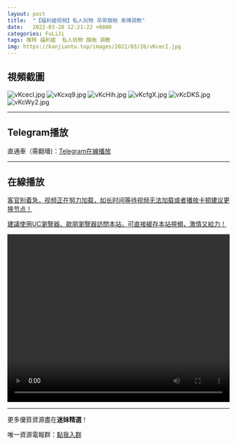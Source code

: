 ```yaml
---
layout: post
title:  "【福利姬视频】私人玩物 吊带旗袍 束缚调教"
date:   2022-03-28 12:21:22 +0800
categories: FuLiJi
tags: 推特 福利姬  私人玩物 旗袍 调教
img: https://kanjiantu.top/images/2022/03/28/vKcecI.jpg
---
```



## 視頻截圖

![vKcecI.jpg](https://kanjiantu.top/images/2022/03/28/vKcecI.jpg)
![vKcxq9.jpg](https://kanjiantu.top/images/2022/03/28/vKcxq9.jpg)
![vKcHih.jpg](https://kanjiantu.top/images/2022/03/28/vKcHih.jpg)
![vKcfgX.jpg](https://kanjiantu.top/images/2022/03/28/vKcfgX.jpg)
![vKcDKS.jpg](https://kanjiantu.top/images/2022/03/28/vKcDKS.jpg)
![vKcWy2.jpg](https://kanjiantu.top/images/2022/03/28/vKcWy2.jpg)

* * *
## Telegram播放

直通車（需翻墻)：[Telegram在線播放](https://t.me/mimeijingxuan/393)

* * *
## 在線播放
<u>客官别着急，视频正在努力加载，如长时间等待视频无法加载或者播放卡顿建议更换节点！</u>

<u>建議使用UC瀏覽器、歐朋瀏覽器訪問本站，可直接緩存本站視頻，激情又給力！</u>
<center><video src="https://cdn.publer.io/uploads/videos/623f2492db27975f7935694e/439cda6b6bceb9aea770a4a40dd8543d.mp4" width="100%" height="380px" controls="controls"></video></center>


* * *
更多優質資源盡在**迷妹精選**！

唯一資源電報群：[點我入群](https://t.me/mimeijingxuan)


